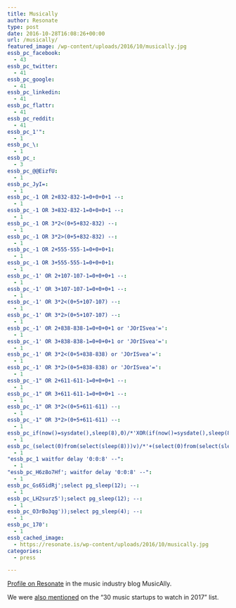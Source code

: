 ```yaml
---
title: Musically
author: Resonate
type: post
date: 2016-10-28T16:08:26+00:00
url: /musically/
featured_image: /wp-content/uploads/2016/10/musically.jpg
essb_pc_facebook:
  - 43
essb_pc_twitter:
  - 41
essb_pc_google:
  - 41
essb_pc_linkedin:
  - 41
essb_pc_flattr:
  - 41
essb_pc_reddit:
  - 41
essb_pc_1'":
  - 1
essb_pc_\:
  - 1
essb_pc_:
  - 3
essb_pc_@@EizfU:
  - 1
essb_pc_JyI=:
  - 1
essb_pc_-1 OR 2+832-832-1=0+0+0+1 --:
  - 1
essb_pc_-1 OR 3+832-832-1=0+0+0+1 --:
  - 1
essb_pc_-1 OR 3*2<(0+5+832-832) --:
  - 1
essb_pc_-1 OR 3*2>(0+5+832-832) --:
  - 1
essb_pc_-1 OR 2+555-555-1=0+0+0+1:
  - 1
essb_pc_-1 OR 3+555-555-1=0+0+0+1:
  - 1
essb_pc_-1' OR 2+107-107-1=0+0+0+1 --:
  - 1
essb_pc_-1' OR 3+107-107-1=0+0+0+1 --:
  - 1
essb_pc_-1' OR 3*2<(0+5+107-107) --:
  - 1
essb_pc_-1' OR 3*2>(0+5+107-107) --:
  - 1
essb_pc_-1' OR 2+838-838-1=0+0+0+1 or 'JOrISvea'=':
  - 1
essb_pc_-1' OR 3+838-838-1=0+0+0+1 or 'JOrISvea'=':
  - 1
essb_pc_-1' OR 3*2<(0+5+838-838) or 'JOrISvea'=':
  - 1
essb_pc_-1' OR 3*2>(0+5+838-838) or 'JOrISvea'=':
  - 1
essb_pc_-1" OR 2+611-611-1=0+0+0+1 --:
  - 1
essb_pc_-1" OR 3+611-611-1=0+0+0+1 --:
  - 1
essb_pc_-1" OR 3*2<(0+5+611-611) --:
  - 1
essb_pc_-1" OR 3*2>(0+5+611-611) --:
  - 1
essb_pc_if(now()=sysdate(),sleep(8),0)/*'XOR(if(now()=sysdate(),sleep(8),0))OR'"XOR(if(now()=sysdate(),sleep(8),0))OR"*/:
  - 1
essb_pc_(select(0)from(select(sleep(8)))v)/*'+(select(0)from(select(sleep(8)))v)+'"+(select(0)from(select(sleep(8)))v)+"*/:
  - 1
"essb_pc_1 waitfor delay '0:0:8' --":
  - 1
"essb_pc_H6z8o7Hf'; waitfor delay '0:0:8' --":
  - 1
essb_pc_Gs65idRj';select pg_sleep(12); --:
  - 1
essb_pc_LH2surz5');select pg_sleep(12); --:
  - 1
essb_pc_O3rBo3qg'));select pg_sleep(4); --:
  - 1
essb_pc_170':
  - 1
essb_cached_image:
  - https://resonate.is/wp-content/uploads/2016/10/musically.jpg
categories:
  - press

---
```

<a href="http://musically.com/2016/10/25/resonate-blockchain-music-streaming-service/" target="_blank" rel="noopener noreferrer">Profile on Resonate</a> in the music industry blog MusicAlly.

We were <a href="http://musically.com/2017/02/08/music-ally-30-startups-2017/" target="_blank" rel="noopener noreferrer">also mentioned</a> on the &#8220;30 music startups to watch in 2017&#8221; list.